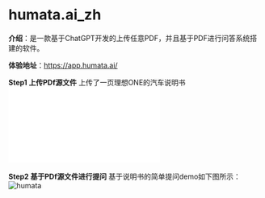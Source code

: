 # humata.ai_zh

**介绍**：是一款基于ChatGPT开发的上传任意PDF，并且基于PDF进行问答系统搭建的软件。

**体验地址**：https://app.humata.ai/

**Step1 上传PDf源文件**
上传了一页理想ONE的汽车说明书
![car_manual](images/%E7%90%86%E6%83%B3one%E8%AF%B4%E6%98%8E%E4%B9%A6.pdf_2.pdf)

**Step2 基于PDf源文件进行提问**
基于说明书的简单提问demo如下图所示：
![humata](https://github.com/wshzd/AIGC_Tools/blob/main/images/humata.ai.jpg)
